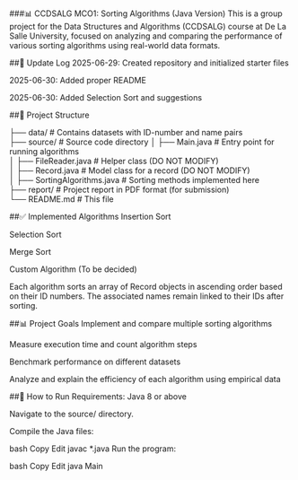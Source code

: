 ###📊 CCDSALG MCO1: Sorting Algorithms (Java Version)
This is a group project for the Data Structures and Algorithms (CCDSALG) course at De La Salle University, focused on analyzing and comparing the performance of various sorting algorithms using real-world data formats.

##📝 Update Log
2025-06-29: Created repository and initialized starter files

2025-06-30: Added proper README

2025-06-30: Added Selection Sort and suggestions

##📁 Project Structure

├── data/                  # Contains datasets with ID-number and name pairs  
├── source/                # Source code directory
│   ├── Main.java          # Entry point for running algorithms  
│   ├── FileReader.java    # Helper class (DO NOT MODIFY)  
│   ├── Record.java        # Model class for a record (DO NOT MODIFY)  
│   ├── SortingAlgorithms.java  # Sorting methods implemented here  
├── report/                # Project report in PDF format (for submission)  
└── README.md              # This file  

##✅ Implemented Algorithms
 Insertion Sort

 Selection Sort

 Merge Sort

 Custom Algorithm (To be decided)

Each algorithm sorts an array of Record objects in ascending order based on their ID numbers. The associated names remain linked to their IDs after sorting.

##📊 Project Goals
Implement and compare multiple sorting algorithms

Measure execution time and count algorithm steps

Benchmark performance on different datasets

Analyze and explain the efficiency of each algorithm using empirical data

##🚀 How to Run
Requirements: Java 8 or above

Navigate to the source/ directory.

Compile the Java files:

bash
Copy
Edit
javac *.java
Run the program:

bash
Copy
Edit
java Main